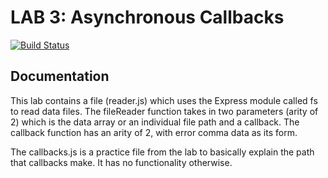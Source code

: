 # LAB 3: Asynchronous Callbacks
[![Build Status](https://travis-ci.org/LizabethPetersen/03-asyncronous-callbacks.svg?branch=master)](https://travis-ci.org/LizabethPetersen/03-asyncronous-callbacks)

##  Documentation
This lab contains a file (reader.js) which uses the Express module called fs to read data files. The fileReader function takes in two parameters (arity of 2) which is the data array or an individual file path and a callback. The callback function has an arity of 2, with error comma data as its form.

The callbacks.js is a practice file from the lab to basically explain the path that callbacks make. It has no functionality otherwise.